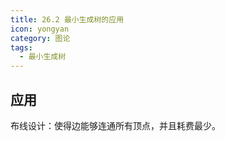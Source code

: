 ```yaml
---
title: 26.2 最小生成树的应用
icon: yongyan
category: 图论
tags:
  - 最小生成树
---
```


## 应用

布线设计：使得边能够连通所有顶点，并且耗费最少。